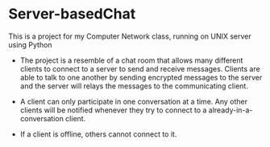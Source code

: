 # Server-basedChat
This is a project for my Computer Network class, running on UNIX server using Python
- The project is a resemble of a chat room that allows many different clients to connect to a server to send and receive messages. Clients are able to talk to one another by sending encrypted messages to the server and the server will relays the messages to the communicating client. 

- A client can only participate in one conversation at a time. Any other clients will be notified whenever they try to connect to a already-in-a-conversation client.

- If a client is offline, others cannot connect to it.
